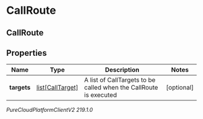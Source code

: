 # CallRoute

## CallRoute

## Properties

|Name | Type | Description | Notes|
|------------ | ------------- | ------------- | -------------|
| **targets** | [list[CallTarget]](CallTarget) | A list of CallTargets to be called when the CallRoute is executed | [optional] |



_PureCloudPlatformClientV2 219.1.0_
